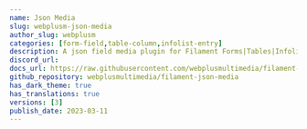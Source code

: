 ```yaml
---
name: Json Media
slug: webplusm-json-media
author_slug: webplusm
categories: [form-field,table-column,infolist-entry]
description: A json field media plugin for Filament Forms|Tables|Infolists.
discord_url:
docs_url: https://raw.githubusercontent.com/webplusmultimedia/filament-json-media/main/README.md
github_repository: webplusmultimedia/filament-json-media
has_dark_theme: true
has_translations: true
versions: [3]
publish_date: 2023-03-11
---
```

